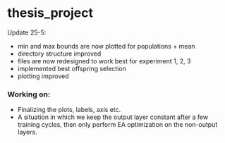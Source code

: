 # thesis_project

Update 25-5:
- min and max bounds are now plotted for populations + mean
- directory structure improved
- files are now redesigned to work best for experiment 1, 2, 3
- implemented best offspring selection
- plotting improved

### Working on:
- Finalizing the plots, labels, axis etc. 
- A situation in which we keep the output layer constant after a few training cycles, then only perform EA optimization on the non-output layers. 



